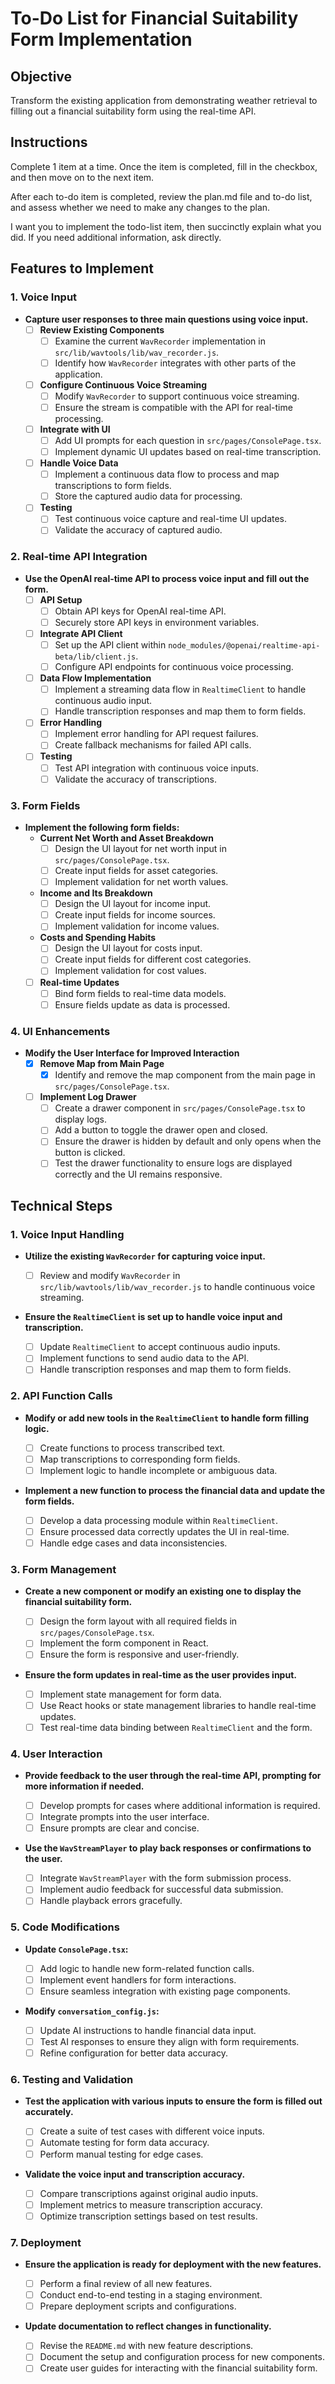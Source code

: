# To-Do List for Financial Suitability Form Implementation

## Objective

Transform the existing application from demonstrating weather retrieval to filling out a financial suitability form using the real-time API.

## Instructions

Complete 1 item at a time. Once the item is completed, fill in the checkbox, and then move on to the next item.

After each to-do item is completed, review the plan.md file and to-do list, and assess whether we need to make any changes to the plan.

I want you to implement the todo-list item, then succinctly explain what you did. If you need additional information, ask directly.

## Features to Implement

### 1. Voice Input

- **Capture user responses to three main questions using voice input.**
  - [ ] **Review Existing Components**
    - [ ] Examine the current `WavRecorder` implementation in `src/lib/wavtools/lib/wav_recorder.js`.
    - [ ] Identify how `WavRecorder` integrates with other parts of the application.
  - [ ] **Configure Continuous Voice Streaming**
    - [ ] Modify `WavRecorder` to support continuous voice streaming.
    - [ ] Ensure the stream is compatible with the API for real-time processing.
  - [ ] **Integrate with UI**
    - [ ] Add UI prompts for each question in `src/pages/ConsolePage.tsx`.
    - [ ] Implement dynamic UI updates based on real-time transcription.
  - [ ] **Handle Voice Data**
    - [ ] Implement a continuous data flow to process and map transcriptions to form fields.
    - [ ] Store the captured audio data for processing.
  - [ ] **Testing**
    - [ ] Test continuous voice capture and real-time UI updates.
    - [ ] Validate the accuracy of captured audio.

### 2. Real-time API Integration

- **Use the OpenAI real-time API to process voice input and fill out the form.**
  - [ ] **API Setup**
    - [ ] Obtain API keys for OpenAI real-time API.
    - [ ] Securely store API keys in environment variables.
  - [ ] **Integrate API Client**
    - [ ] Set up the API client within `node_modules/@openai/realtime-api-beta/lib/client.js`.
    - [ ] Configure API endpoints for continuous voice processing.
  - [ ] **Data Flow Implementation**
    - [ ] Implement a streaming data flow in `RealtimeClient` to handle continuous audio input.
    - [ ] Handle transcription responses and map them to form fields.
  - [ ] **Error Handling**
    - [ ] Implement error handling for API request failures.
    - [ ] Create fallback mechanisms for failed API calls.
  - [ ] **Testing**
    - [ ] Test API integration with continuous voice inputs.
    - [ ] Validate the accuracy of transcriptions.

### 3. Form Fields

- **Implement the following form fields:**
  - **Current Net Worth and Asset Breakdown**
    - [ ] Design the UI layout for net worth input in `src/pages/ConsolePage.tsx`.
    - [ ] Create input fields for asset categories.
    - [ ] Implement validation for net worth values.
  - **Income and Its Breakdown**
    - [ ] Design the UI layout for income input.
    - [ ] Create input fields for income sources.
    - [ ] Implement validation for income values.
  - **Costs and Spending Habits**
    - [ ] Design the UI layout for costs input.
    - [ ] Create input fields for different cost categories.
    - [ ] Implement validation for cost values.
  - [ ] **Real-time Updates**
    - [ ] Bind form fields to real-time data models.
    - [ ] Ensure fields update as data is processed.

### 4. UI Enhancements

- **Modify the User Interface for Improved Interaction**
  - [x] **Remove Map from Main Page**
    - [x] Identify and remove the map component from the main page in `src/pages/ConsolePage.tsx`.
  - [ ] **Implement Log Drawer**
    - [ ] Create a drawer component in `src/pages/ConsolePage.tsx` to display logs.
    - [ ] Add a button to toggle the drawer open and closed.
    - [ ] Ensure the drawer is hidden by default and only opens when the button is clicked.
    - [ ] Test the drawer functionality to ensure logs are displayed correctly and the UI remains responsive.

## Technical Steps

### 1. Voice Input Handling

- **Utilize the existing `WavRecorder` for capturing voice input.**

  - [ ] Review and modify `WavRecorder` in `src/lib/wavtools/lib/wav_recorder.js` to handle continuous voice streaming.

- **Ensure the `RealtimeClient` is set up to handle voice input and transcription.**
  - [ ] Update `RealtimeClient` to accept continuous audio inputs.
  - [ ] Implement functions to send audio data to the API.
  - [ ] Handle transcription responses and map them to form fields.

### 2. API Function Calls

- **Modify or add new tools in the `RealtimeClient` to handle form filling logic.**

  - [ ] Create functions to process transcribed text.
  - [ ] Map transcriptions to corresponding form fields.
  - [ ] Implement logic to handle incomplete or ambiguous data.

- **Implement a new function to process the financial data and update the form fields.**
  - [ ] Develop a data processing module within `RealtimeClient`.
  - [ ] Ensure processed data correctly updates the UI in real-time.
  - [ ] Handle edge cases and data inconsistencies.

### 3. Form Management

- **Create a new component or modify an existing one to display the financial suitability form.**

  - [ ] Design the form layout with all required fields in `src/pages/ConsolePage.tsx`.
  - [ ] Implement the form component in React.
  - [ ] Ensure the form is responsive and user-friendly.

- **Ensure the form updates in real-time as the user provides input.**
  - [ ] Implement state management for form data.
  - [ ] Use React hooks or state management libraries to handle real-time updates.
  - [ ] Test real-time data binding between `RealtimeClient` and the form.

### 4. User Interaction

- **Provide feedback to the user through the real-time API, prompting for more information if needed.**

  - [ ] Develop prompts for cases where additional information is required.
  - [ ] Integrate prompts into the user interface.
  - [ ] Ensure prompts are clear and concise.

- **Use the `WavStreamPlayer` to play back responses or confirmations to the user.**
  - [ ] Integrate `WavStreamPlayer` with the form submission process.
  - [ ] Implement audio feedback for successful data submission.
  - [ ] Handle playback errors gracefully.

### 5. Code Modifications

- **Update `ConsolePage.tsx`:**

  - [ ] Add logic to handle new form-related function calls.
  - [ ] Implement event handlers for form interactions.
  - [ ] Ensure seamless integration with existing page components.

- **Modify `conversation_config.js`:**
  - [ ] Update AI instructions to handle financial data input.
  - [ ] Test AI responses to ensure they align with form requirements.
  - [ ] Refine configuration for better data accuracy.

### 6. Testing and Validation

- **Test the application with various inputs to ensure the form is filled out accurately.**

  - [ ] Create a suite of test cases with different voice inputs.
  - [ ] Automate testing for form data accuracy.
  - [ ] Perform manual testing for edge cases.

- **Validate the voice input and transcription accuracy.**
  - [ ] Compare transcriptions against original audio inputs.
  - [ ] Implement metrics to measure transcription accuracy.
  - [ ] Optimize transcription settings based on test results.

### 7. Deployment

- **Ensure the application is ready for deployment with the new features.**

  - [ ] Perform a final review of all new features.
  - [ ] Conduct end-to-end testing in a staging environment.
  - [ ] Prepare deployment scripts and configurations.

- **Update documentation to reflect changes in functionality.**
  - [ ] Revise the `README.md` with new feature descriptions.
  - [ ] Document the setup and configuration process for new components.
  - [ ] Create user guides for interacting with the financial suitability form.
